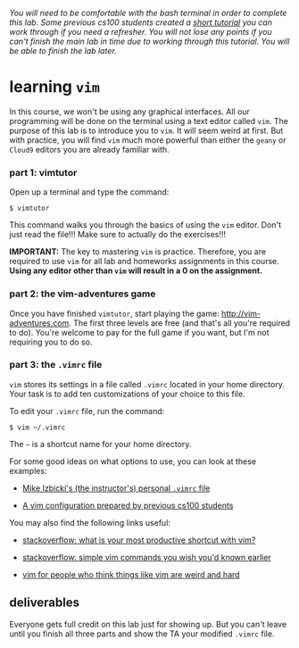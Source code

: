 *You will need to be comfortable with the bash terminal in order to complete this lab.
Some previous cs100 students created a [short tutorial](./terminal.md) you can work through if you need a refresher.
You will not lose any points if you can't finish the main lab in time due to working through this tutorial.
You will be able to finish the lab later.*

# learning `vim`

In this course, we won't be using any graphical interfaces.
All our programming will be done on the terminal using a text editor called `vim`.
The purpose of this lab is to introduce you to `vim`.
It will seem weird at first.
But with practice, you will find `vim` much more powerful than either the `geany` or `Cloud9` editors you are already familiar with.

### part 1: vimtutor

Open up a terminal and type the command:
```
$ vimtutor
```
This command walks you through the basics of using the `vim` editor.
Don't just read the file!!!
Make sure to actually do the exercises!!!

**IMPORTANT:**
The key to mastering `vim` is practice.
Therefore, you are required to use `vim` for all lab and homeworks assignments in this course.
**Using any editor other than `vim` will result in a 0 on the assignment.**

### part 2: the vim-adventures game

Once you have finished `vimtutor`, start playing the game: http://vim-adventures.com.
The first three levels are free (and that's all you're required to do).
You're welcome to pay for the full game if you want, but I'm not requiring you to do so.

### part 3: the `.vimrc` file

`vim` stores its settings in a file called `.vimrc` located in your home directory.
Your task is to add ten customizations of your choice to this file.

To edit your `.vimrc` file, run the command:
```
$ vim ~/.vimrc
```
The `~` is a shortcut name for your home directory.

For some good ideas on what options to use, you can look at these examples:

* [Mike Izbicki's (the instructor's) personal `.vimrc` file](https://github.com/mikeizbicki/dotfiles/blob/master/.vimrc)

* [A vim configuration prepared by previous cs100 students](https://github.com/atan009/vimrc)

You may also find the following links useful:

* [stackoverflow: what is your most productive shortcut with vim?](http://stackoverflow.com/questions/1218390/what-is-your-most-productive-shortcut-with-vim)

* [stackoverflow: simple vim commands you wish you'd known earlier](http://stackoverflow.com/questions/1276403/simple-vim-commands-you-wish-youd-known-earlier)

* [vim for people who think things like vim are weird and hard](http://csswizardry.com/2014/06/vim-for-people-who-think-things-like-vim-are-weird-and-hard/)

## deliverables

Everyone gets full credit on this lab just for showing up.
But you can't leave until you finish all three parts and show the TA your modified `.vimrc` file.
